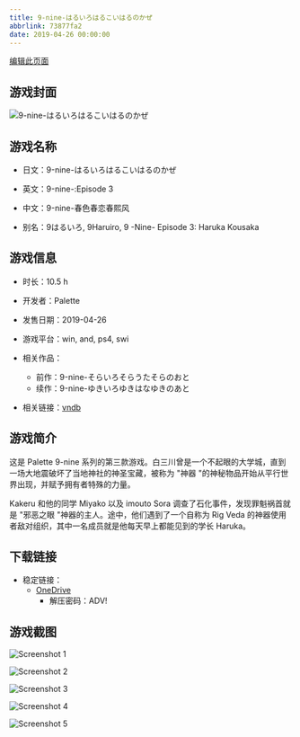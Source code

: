 ```yaml
---
title: 9-nine-はるいろはるこいはるのかぜ
abbrlink: 73877fa2
date: 2019-04-26 00:00:00
---
```

[编辑此页面](https://github.com/ACG-3/ADV3-source/blob/main/source/_posts/games/9-nine-%E3%81%AF%E3%82%8B%E3%81%84%E3%82%8D%E3%81%AF%E3%82%8B%E3%81%93%E3%81%84%E3%81%AF%E3%82%8B%E3%81%AE%E3%81%8B%E3%81%9C.md)

## 游戏封面

![9-nine-はるいろはるこいはるのかぜ](https://pan.timero.xyz/onedrive/img_lib_001/9-nine-%E3%81%AF%E3%82%8B%E3%81%84%E3%82%8D%E3%81%AF%E3%82%8B%E3%81%93%E3%81%84%E3%81%AF%E3%82%8B%E3%81%AE%E3%81%8B%E3%81%9C_cover.avif)


## 游戏名称

- 日文：9-nine-はるいろはるこいはるのかぜ
- 英文：9-nine-:Episode 3
- 中文：9-nine-春色春恋春熙风

- 别名：9はるいろ, 9Haruiro, 9 -Nine- Episode 3: Haruka Kousaka


## 游戏信息

- 时长：10.5 h
- 开发者：Palette
- 发售日期：2019-04-26
- 游戏平台：win, and, ps4, swi
- 相关作品：
   - 前作：9-nine-そらいろそらうたそらのおと
   - 续作：9-nine-ゆきいろゆきはなゆきのあと

- 相关链接：[vndb](https://vndb.org/v23740)


## 游戏简介

这是 Palette 9-nine 系列的第三款游戏。白三川曾是一个不起眼的大学城，直到一场大地震破坏了当地神社的神圣宝藏，被称为 "神器 "的神秘物品开始从平行世界出现，并赋予拥有者特殊的力量。

Kakeru 和他的同学 Miyako 以及 imouto Sora 调查了石化事件，发现罪魁祸首就是 "邪恶之眼 "神器的主人。途中，他们遇到了一个自称为 Rig Veda 的神器使用者敌对组织，其中一名成员就是他每天早上都能见到的学长 Haruka。




## 下载链接

- 稳定链接：
    - [OneDrive](https://pan.timero.xyz/onedrive/adv_lib_001/9-nine-%E3%81%AF%E3%82%8B%E3%81%84%E3%82%8D%E3%81%AF%E3%82%8B%E3%81%93%E3%81%84%E3%81%AF%E3%82%8B%E3%81%AE%E3%81%8B%E3%81%9C)
        - 解压密码：ADV!



## 游戏截图


![Screenshot 1](https://pan.timero.xyz/onedrive/img_lib_001/9-nine-%E3%81%AF%E3%82%8B%E3%81%84%E3%82%8D%E3%81%AF%E3%82%8B%E3%81%93%E3%81%84%E3%81%AF%E3%82%8B%E3%81%AE%E3%81%8B%E3%81%9C_Screenshot_1.avif)

![Screenshot 2](https://pan.timero.xyz/onedrive/img_lib_001/9-nine-%E3%81%AF%E3%82%8B%E3%81%84%E3%82%8D%E3%81%AF%E3%82%8B%E3%81%93%E3%81%84%E3%81%AF%E3%82%8B%E3%81%AE%E3%81%8B%E3%81%9C_Screenshot_2.avif)

![Screenshot 3](https://pan.timero.xyz/onedrive/img_lib_001/9-nine-%E3%81%AF%E3%82%8B%E3%81%84%E3%82%8D%E3%81%AF%E3%82%8B%E3%81%93%E3%81%84%E3%81%AF%E3%82%8B%E3%81%AE%E3%81%8B%E3%81%9C_Screenshot_3.avif)

![Screenshot 4](https://pan.timero.xyz/onedrive/img_lib_001/9-nine-%E3%81%AF%E3%82%8B%E3%81%84%E3%82%8D%E3%81%AF%E3%82%8B%E3%81%93%E3%81%84%E3%81%AF%E3%82%8B%E3%81%AE%E3%81%8B%E3%81%9C_Screenshot_4.avif)

![Screenshot 5](https://pan.timero.xyz/onedrive/img_lib_001/9-nine-%E3%81%AF%E3%82%8B%E3%81%84%E3%82%8D%E3%81%AF%E3%82%8B%E3%81%93%E3%81%84%E3%81%AF%E3%82%8B%E3%81%AE%E3%81%8B%E3%81%9C_Screenshot_5.avif)

